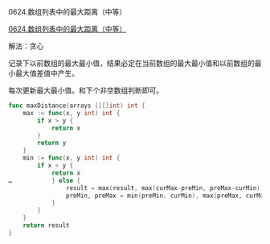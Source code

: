 0624.数组列表中的最大距离（中等）

[0624.数组列表中的最大距离（中等）](https://leetcode.cn/problems/maximum-distance-in-arrays/)



解法：贪心



记录下以前数组的最大最小值，结果必定在当前数组的最大最小值和以前数组的最小最大值差值中产生。

每次更新最大最小值。和下个非空数组判断即可。



```go
func maxDistance(arrays [][]int) int {
	max := func(x, y int) int {
		if x > y {
			return x
		}
		return y
	}
	min := func(x, y int) int {
		if x < y {
			return x
…			} else {
				result = max(result, max(curMax-preMin, preMax-curMin))
				preMin, preMax = min(preMin, curMin), max(preMax, curMax)
			}
		}
	}
	return result
}
```
